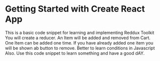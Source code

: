 # Getting Started with Create React App

This is a basic code snippet for learning and implementing Reddux Toolkit
You will create a reducer.
An Item will be added and removed from Cart.
One Item can be added one time.
If you have already added one item you will be shown ab button to remove. Better to learn conditions in Javascript Also. 
Use this code snippet to learn something and have a good dAY.
